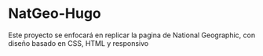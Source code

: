 # NatGeo-Hugo
Este proyecto se enfocará en replicar la pagina de National Geographic, con diseño basado en CSS, HTML y responsivo
